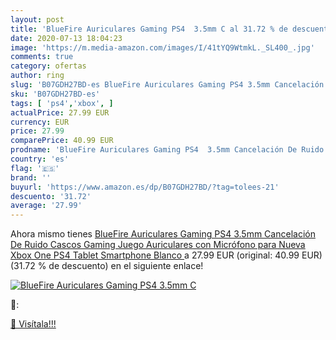 ```yaml
---
layout: post
title: 'BlueFire Auriculares Gaming PS4  3.5mm C al 31.72 % de descuento'
date: 2020-07-13 18:04:23
image: 'https://m.media-amazon.com/images/I/41tYQ9WtmkL._SL400_.jpg'
comments: true
category: ofertas
author: ring
slug: 'B07GDH27BD-es BlueFire Auriculares Gaming PS4 3.5mm Cancelación De Ruido...'
sku: 'B07GDH27BD-es'
tags: [ 'ps4','xbox', ]
actualPrice: 27.99 EUR
currency: EUR
price: 27.99
comparePrice: 40.99 EUR
prodname: 'BlueFire Auriculares Gaming PS4  3.5mm Cancelación De Ruido Cascos Gaming  Juego Auriculares con Micrófono para Nueva Xbox One PS4 Tablet Smartphone  Blanco '
country: 'es'
flag: '🇪🇸'
brand: ''
buyurl: 'https://www.amazon.es/dp/B07GDH27BD/?tag=tolees-21'
descuento: '31.72'
average: '27.99'
---
```


Ahora mismo tienes [BlueFire Auriculares Gaming PS4  3.5mm Cancelación De Ruido Cascos Gaming  Juego Auriculares con Micrófono para Nueva Xbox One PS4 Tablet Smartphone  Blanco ](https://www.amazon.es/dp/B07GDH27BD/?tag=tolees-21) a 27.99 EUR (original: 40.99 EUR) (31.72 %  de descuento) en el siguiente enlace!

[![BlueFire Auriculares Gaming PS4  3.5mm C](https://m.media-amazon.com/images/I/41tYQ9WtmkL._SL400_.jpg)](https://www.amazon.es/dp/B07GDH27BD/?tag=tolees-21)

🔎:


[🛒 Visítala!!!](https://www.amazon.es/dp/B07GDH27BD/?tag=tolees-21)
